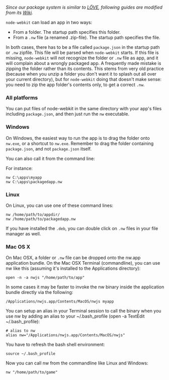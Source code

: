 _Since our package system is similar to [LÖVE](https://love2d.org), following guides are modified from its [Wiki](https://love2d.org/wiki/Getting_Started)._

`node-webkit` can load an app in two ways: 

* From a folder. The startup path specifies this folder. 
* From a `.nw` file (a renamed .zip-file). The startup path specifies the file. 

In both cases, there has to be a file called `package.json` in the startup path or `.nw` zipfile. This file will be parsed when `node-webkit` starts. If this file is missing, `node-webkit` will not recognize the folder or `.nw` file as app, and it will complain about a wrongly packaged app. A frequently made mistake is zipping the folder rather than its contents. This stems from very old practice (because when you unzip a folder you don't want it to splash out all over your current directory), but for `node-webkit` doing that doesn't make sense: you need to zip the app folder's contents only, to get a correct `.nw`. 

### All platforms

You can put files of node-webkit in the same directory with your app's files including `package.json`, and then just run the `nw` executable.

### Windows

On Windows, the easiest way to run the app is to drag the folder onto `nw.exe`, or a shortcut to `nw.exe`. Remember to drag the folder containing `package.json`, and not `package.json` itself.

You can also call it from the command line: 

For instance: 

    nw C:\apps\myapp
    nw C:\apps\packagedapp.nw

### Linux

On Linux, you can use one of these command lines: 

    nw /home/path/to/appdir/
    nw /home/path/to/packagedapp.nw

If you have installed the `.deb`, you can double click on `.nw` files in your file manager as well. 

### Mac OS X

On Mac OSX, a folder or `.nw` file can be dropped onto the nw.app application bundle. On the Mac OSX Terminal (commandline), you can use nw like this (assuming it's installed to the Applications directory): 

    open -n -a nwjs "/home/path/to/app" 

In some cases it may be faster to invoke the nw binary inside the application bundle directly via the following: 

    /Applications/nwjs.app/Contents/MacOS/nwjs myapp 

You can setup an alias in your Terminal session to call the binary when you use nw by adding an alias to your ~/.bash_profile (open -a TextEdit ~/.bash_profile): 

    # alias to nw
    alias nw="/Applications/nwjs.app/Contents/MacOS/nwjs"

You have to refresh the bash shell environment:

    source ~/.bash_profile

Now you can call nw from the commandline like Linux and Windows: 

    nw "/home/path/to/game" 